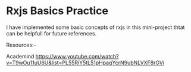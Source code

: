 # Rxjs Basics Practice

I have implemented some basic concepts of rxjs in this mini-project
thtat can be helpfull for future references.

Resources:-

Academind
https://www.youtube.com/watch?v=T9wOu11uU6U&list=PL55RiY5tL51pHpagYcrN9ubNLVXF8rGVi